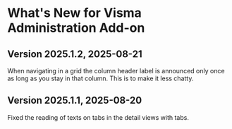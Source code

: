 # What's New for Visma Administration Add-on

## Version 2025.1.2, 2025-08-21
When navigating in a grid the column header label is announced only once as long as you stay in that column. This is to make it less chatty.

## Version 2025.1.1, 2025-08-20
Fixed the reading of texts on tabs in the detail views with tabs.
